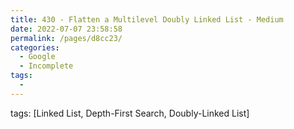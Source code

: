 ```yaml
---
title: 430 - Flatten a Multilevel Doubly Linked List - Medium
date: 2022-07-07 23:58:58
permalink: /pages/d8cc23/
categories:
  - Google
  - Incomplete
tags:
  - 
---
```

tags: [Linked List, Depth-First Search, Doubly-Linked List]